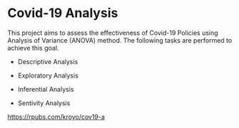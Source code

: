 # Covid-19 Analysis 

This project aims to assess the effectiveness of Covid-19 Policies using Analysis of Variance (ANOVA) method. The following tasks are performed to achieve this goal. 

- Descriptive Analysis 

- Exploratory Analysis 

- Inferential Analysis 

- Sentivity Analysis 

https://rpubs.com/kroyo/cov19-a

